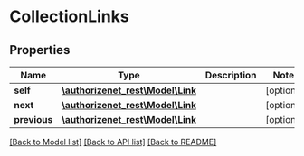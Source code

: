 # CollectionLinks

## Properties
Name | Type | Description | Notes
------------ | ------------- | ------------- | -------------
**self** | [**\authorizenet_rest\Model\Link**](Link.md) |  | [optional] 
**next** | [**\authorizenet_rest\Model\Link**](Link.md) |  | [optional] 
**previous** | [**\authorizenet_rest\Model\Link**](Link.md) |  | [optional] 

[[Back to Model list]](../README.md#documentation-for-models) [[Back to API list]](../README.md#documentation-for-api-endpoints) [[Back to README]](../README.md)



